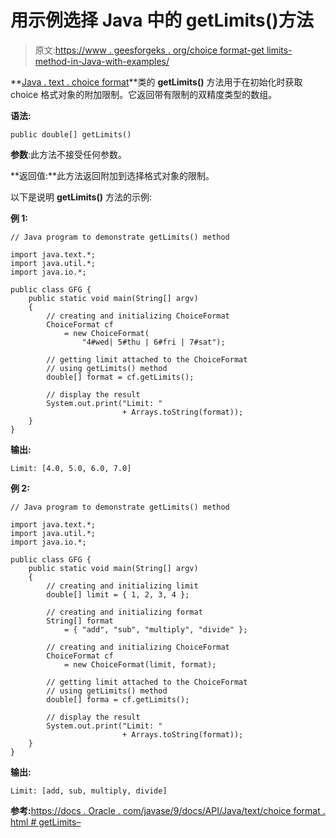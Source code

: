 # 用示例选择 Java 中的 getLimits()方法

> 原文:[https://www . geesforgeks . org/choice format-get limits-method-in-Java-with-examples/](https://www.geeksforgeeks.org/choiceformat-getlimits-method-in-java-with-examples/)

**[Java . text . choice format](https://www.geeksforgeeks.org/tag/java-choiceformat/)**类的 **getLimits()** 方法用于在初始化时获取 choice 格式对象的附加限制。它返回带有限制的双精度类型的数组。

**语法:**

```
public double[] getLimits()
```

**参数**:此方法不接受任何参数。

**返回值:**此方法返回附加到选择格式对象的限制。

以下是说明 **getLimits()** 方法的示例:

**例 1:**

```
// Java program to demonstrate getLimits() method

import java.text.*;
import java.util.*;
import java.io.*;

public class GFG {
    public static void main(String[] argv)
    {
        // creating and initializing ChoiceFormat
        ChoiceFormat cf
            = new ChoiceFormat(
                "4#wed| 5#thu | 6#fri | 7#sat");

        // getting limit attached to the ChoiceFormat
        // using getLimits() method
        double[] format = cf.getLimits();

        // display the result
        System.out.print("Limit: "
                         + Arrays.toString(format));
    }
}
```

**输出:**

```
Limit: [4.0, 5.0, 6.0, 7.0]

```

**例 2:**

```
// Java program to demonstrate getLimits() method

import java.text.*;
import java.util.*;
import java.io.*;

public class GFG {
    public static void main(String[] argv)
    {
        // creating and initializing limit
        double[] limit = { 1, 2, 3, 4 };

        // creating and initializing format
        String[] format
            = { "add", "sub", "multiply", "divide" };

        // creating and initializing ChoiceFormat
        ChoiceFormat cf
            = new ChoiceFormat(limit, format);

        // getting limit attached to the ChoiceFormat
        // using getLimits() method
        double[] forma = cf.getLimits();

        // display the result
        System.out.print("Limit: "
                         + Arrays.toString(format));
    }
}
```

**输出:**

```
Limit: [add, sub, multiply, divide]

```

**参考:**[https://docs . Oracle . com/javase/9/docs/API/Java/text/choice format . html # getLimits–](https://docs.oracle.com/javase/9/docs/api/java/text/ChoiceFormat.html#getLimits--)